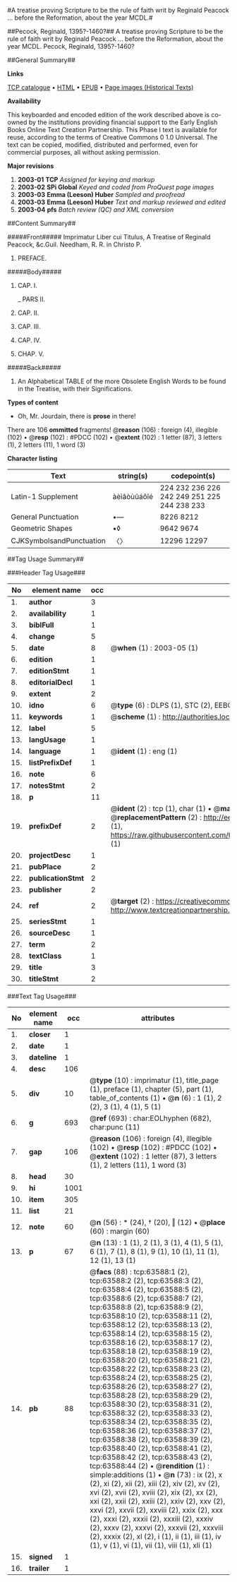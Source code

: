 #A treatise proving Scripture to be the rule of faith writ by Reginald Peacock ... before the Reformation, about the year MCDL.#

##Pecock, Reginald, 1395?-1460?##
A treatise proving Scripture to be the rule of faith writ by Reginald Peacock ... before the Reformation, about the year MCDL.
Pecock, Reginald, 1395?-1460?

##General Summary##

**Links**

[TCP catalogue](http://www.ota.ox.ac.uk/tcp/)  • 
[HTML](http://tei.it.ox.ac.uk/tcp/Texts-HTML/free/A53/A53931.html)  • 
[EPUB](http://tei.it.ox.ac.uk/tcp/Texts-EPUB/free/A53/A53931.epub) • 
[Page images (Historical Texts)](https://data.historicaltexts.jisc.ac.uk/view?pubId=eebo-12576380e&pageId=eebo-12576380e-63588-1)

**Availability**

This keyboarded and encoded edition of the
	       work described above is co-owned by the institutions
	       providing financial support to the Early English Books
	       Online Text Creation Partnership. This Phase I text is
	       available for reuse, according to the terms of Creative
	       Commons 0 1.0 Universal. The text can be copied,
	       modified, distributed and performed, even for
	       commercial purposes, all without asking permission.

**Major revisions**

1. __2003-01__ __TCP__ *Assigned for keying and markup*
1. __2003-02__ __SPi Global__ *Keyed and coded from ProQuest page images*
1. __2003-03__ __Emma (Leeson) Huber__ *Sampled and proofread*
1. __2003-03__ __Emma (Leeson) Huber__ *Text and markup reviewed and edited*
1. __2003-04__ __pfs__ *Batch review (QC) and XML conversion*

##Content Summary##

#####Front#####
Imprimatur Liber cui Titulus, A Treatise of Reginald Peacock, &c.Guil. Needham, R. R. in Christo P. 
1. PREFACE.

#####Body#####

1. CAP. I.

    _ PARS II.

1. CAP. II.

1. CAP. III.

1. CAP. IV.

1. CHAP. V.

#####Back#####

1. An Alphabetical TABLE of the more Obsolete English Words to be found in the Treatise, with their Significations.

**Types of content**

  * Oh, Mr. Jourdain, there is **prose** in there!

There are 106 **ommitted** fragments! 
 @__reason__ (106) : foreign (4), illegible (102)  •  @__resp__ (102) : #PDCC (102)  •  @__extent__ (102) : 1 letter (87), 3 letters (1), 2 letters (11), 1 word (3)

**Character listing**


|Text|string(s)|codepoint(s)|
|---|---|---|
|Latin-1 Supplement|àèìâòùûáôîé|224 232 236 226 242 249 251 225 244 238 233|
|General Punctuation|•—|8226 8212|
|Geometric Shapes|▪◊|9642 9674|
|CJKSymbolsandPunctuation|〈〉|12296 12297|

##Tag Usage Summary##

###Header Tag Usage###

|No|element name|occ|attributes|
|---|---|---|---|
|1.|__author__|3||
|2.|__availability__|1||
|3.|__biblFull__|1||
|4.|__change__|5||
|5.|__date__|8| @__when__ (1) : 2003-05 (1)|
|6.|__edition__|1||
|7.|__editionStmt__|1||
|8.|__editorialDecl__|1||
|9.|__extent__|2||
|10.|__idno__|6| @__type__ (6) : DLPS (1), STC (2), EEBO-CITATION (1), OCLC (1), VID (1)|
|11.|__keywords__|1| @__scheme__ (1) : http://authorities.loc.gov/ (1)|
|12.|__label__|5||
|13.|__langUsage__|1||
|14.|__language__|1| @__ident__ (1) : eng (1)|
|15.|__listPrefixDef__|1||
|16.|__note__|6||
|17.|__notesStmt__|2||
|18.|__p__|11||
|19.|__prefixDef__|2| @__ident__ (2) : tcp (1), char (1)  •  @__matchPattern__ (2) : ([0-9\-]+):([0-9IVX]+) (1), (.+) (1)  •  @__replacementPattern__ (2) : http://eebo.chadwyck.com/downloadtiff?vid=$1&page=$2 (1), https://raw.githubusercontent.com/textcreationpartnership/Texts/master/tcpchars.xml#$1 (1)|
|20.|__projectDesc__|1||
|21.|__pubPlace__|2||
|22.|__publicationStmt__|2||
|23.|__publisher__|2||
|24.|__ref__|2| @__target__ (2) : https://creativecommons.org/publicdomain/zero/1.0/ (1), http://www.textcreationpartnership.org/docs/. (1)|
|25.|__seriesStmt__|1||
|26.|__sourceDesc__|1||
|27.|__term__|2||
|28.|__textClass__|1||
|29.|__title__|3||
|30.|__titleStmt__|2||


###Text Tag Usage###

|No|element name|occ|attributes|
|---|---|---|---|
|1.|__closer__|1||
|2.|__date__|1||
|3.|__dateline__|1||
|4.|__desc__|106||
|5.|__div__|10| @__type__ (10) : imprimatur (1), title_page (1), preface (1), chapter (5), part (1), table_of_contents (1)  •  @__n__ (6) : 1 (1), 2 (2), 3 (1), 4 (1), 5 (1)|
|6.|__g__|693| @__ref__ (693) : char:EOLhyphen (682), char:punc (11)|
|7.|__gap__|106| @__reason__ (106) : foreign (4), illegible (102)  •  @__resp__ (102) : #PDCC (102)  •  @__extent__ (102) : 1 letter (87), 3 letters (1), 2 letters (11), 1 word (3)|
|8.|__head__|30||
|9.|__hi__|1001||
|10.|__item__|305||
|11.|__list__|21||
|12.|__note__|60| @__n__ (56) : * (24), † (20), ‖ (12)  •  @__place__ (60) : margin (60)|
|13.|__p__|67| @__n__ (13) : 1 (1), 2 (1), 3 (1), 4 (1), 5 (1), 6 (1), 7 (1), 8 (1), 9 (1), 10 (1), 11 (1), 12 (1), 13 (1)|
|14.|__pb__|88| @__facs__ (88) : tcp:63588:1 (2), tcp:63588:2 (2), tcp:63588:3 (2), tcp:63588:4 (2), tcp:63588:5 (2), tcp:63588:6 (2), tcp:63588:7 (2), tcp:63588:8 (2), tcp:63588:9 (2), tcp:63588:10 (2), tcp:63588:11 (2), tcp:63588:12 (2), tcp:63588:13 (2), tcp:63588:14 (2), tcp:63588:15 (2), tcp:63588:16 (2), tcp:63588:17 (2), tcp:63588:18 (2), tcp:63588:19 (2), tcp:63588:20 (2), tcp:63588:21 (2), tcp:63588:22 (2), tcp:63588:23 (2), tcp:63588:24 (2), tcp:63588:25 (2), tcp:63588:26 (2), tcp:63588:27 (2), tcp:63588:28 (2), tcp:63588:29 (2), tcp:63588:30 (2), tcp:63588:31 (2), tcp:63588:32 (2), tcp:63588:33 (2), tcp:63588:34 (2), tcp:63588:35 (2), tcp:63588:36 (2), tcp:63588:37 (2), tcp:63588:38 (2), tcp:63588:39 (2), tcp:63588:40 (2), tcp:63588:41 (2), tcp:63588:42 (2), tcp:63588:43 (2), tcp:63588:44 (2)  •  @__rendition__ (1) : simple:additions (1)  •  @__n__ (73) : ix (2), x (2), xi (2), xii (2), xiii (2), xiv (2), xv (2), xvi (2), xvii (2), xviii (2), xix (2), xx (2), xxi (2), xxii (2), xxiii (2), xxiv (2), xxv (2), xxvi (2), xxvii (2), xxviii (2), xxix (2), xxx (2), xxxi (2), xxxii (2), xxxiii (2), xxxiv (2), xxxv (2), xxxvi (2), xxxvii (2), xxxviii (2), xxxix (2), xl (2), i (1), ii (1), iii (1), iv (1), v (1), vi (1), vii (1), viii (1), xli (1)|
|15.|__signed__|1||
|16.|__trailer__|1||
